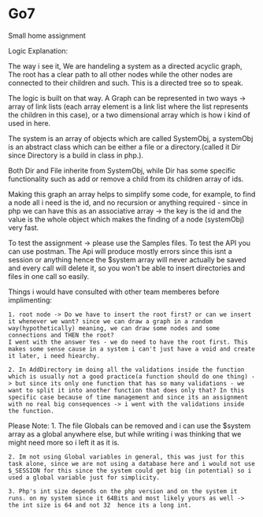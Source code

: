 # Go7
Small home assignment


Logic Explanation:


The way i see it, We are handeling a system as a directed acyclic graph, The root has a clear path to all other nodes while the other nodes are connected to their children and such. This is a directed tree so to speak.

The logic is built on that way. A Graph can be represented in two ways -> array of link lists (each array element is a link list where the list represents the children in this case), or a two dimensional array which is how i kind of used in here.

The system is an array of objects which are called SystemObj, a systemObj is an abstract class which can be either a file or a directory.(called it Dir since Directory is a build in class in php.). 

Both Dir and File inherite from SystemObj, while Dir has some specific functionality such as add or remove a child from its children array of ids.

Making this graph an array helps to simplify some code, for example, to find a node all i need is the id, and no recursion or anything required - since in php we can have this as an associative array -> the key is the id and the value is the whole object which makes the finding of a node (systemObj) very fast.

To test the assignment -> please use the Samples files. To test the API you can use postman. The Api will produce mostly errors since this isnt a session or anything hence the $system array will never actually be saved and every call will delete it, so you won't be able to insert directories and files in one call so easily.


Things i would have consulted with other team memberes before implimenting:

    1. root node -> Do we have to insert the root first? or can we insert it whenever we want? since we can draw a graph in a random way(hypothetically) meaning, we can draw some nodes and some connections and THEN the root?
    I went with the answer Yes - we do need to have the root first. This makes some sense cause in a system i can't just have a void and create it later, i need hiearchy.

    2. In AddDirectory im doing all the validations inside the function which is usually not a good practice(a function should do one thing) -> but since its only one function that has so many validations - we want to split it into another function that does only that? In this specific case because of time management and since its an assignment with no real big consequences -> i went with the validations inside the function.

Please Note:
    1. The file Globals can be removed and i can use the $system array as a global anywhere else, but while writing i was thinking that we might need more so i left it as it is.

    2. Im not using Global variables in general, this was just for this task alone, since we are not using a database here and i would not use $_SESSION for this since the system could get big (in potential) so i used a global variable just for simplicity. 

    3. Php's int size depends on the php version and on the system it runs. on my system since it 64Bits and most likely yours as well -> the int size is 64 and not 32  hence its a long int.